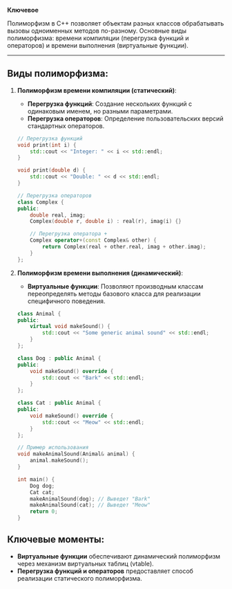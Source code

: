 **Ключевое**

Полиморфизм в C++ позволяет объектам разных классов обрабатывать вызовы одноименных методов по-разному. Основные виды полиморфизма: времени компиляции (перегрузка функций и операторов) и времени выполнения (виртуальные функции).

---

## Виды полиморфизма:

1. **Полиморфизм времени компиляции (статический)**:
	- **Перегрузка функций**: Создание нескольких функций с одинаковым именем, но разными параметрами.
	- **Перегрузка операторов**: Определение пользовательских версий стандартных операторов.

	```cpp
    // Перегрузка функций
    void print(int i) {
        std::cout << "Integer: " << i << std::endl;
    }

    void print(double d) {
        std::cout << "Double: " << d << std::endl;
    }

    // Перегрузка операторов
    class Complex {
    public:
        double real, imag;
        Complex(double r, double i) : real(r), imag(i) {}

        // Перегрузка оператора +
        Complex operator+(const Complex& other) {
            return Complex(real + other.real, imag + other.imag);
        }
    };
    ```

2. **Полиморфизм времени выполнения (динамический)**:
	- **Виртуальные функции**: Позволяют производным классам переопределять методы базового класса для реализации специфичного поведения.

	```cpp
    class Animal {
    public:
        virtual void makeSound() {
            std::cout << "Some generic animal sound" << std::endl;
        }
    };

    class Dog : public Animal {
    public:
        void makeSound() override {
            std::cout << "Bark" << std::endl;
        }
    };

    class Cat : public Animal {
    public:
        void makeSound() override {
            std::cout << "Meow" << std::endl;
        }
    };

    // Пример использования
    void makeAnimalSound(Animal& animal) {
        animal.makeSound();
    }

    int main() {
        Dog dog;
        Cat cat;
        makeAnimalSound(dog); // Выведет "Bark"
        makeAnimalSound(cat); // Выведет "Meow"
        return 0;
    }
    ```

## Ключевые моменты:

- **Виртуальные функции** обеспечивают динамический полиморфизм через механизм виртуальных таблиц (vtable).
- **Перегрузка функций и операторов** предоставляет способ реализации статического полиморфизма.

